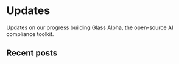 # Updates

Updates on our progress building Glass Alpha, the open-source AI compliance toolkit.

## Recent posts
